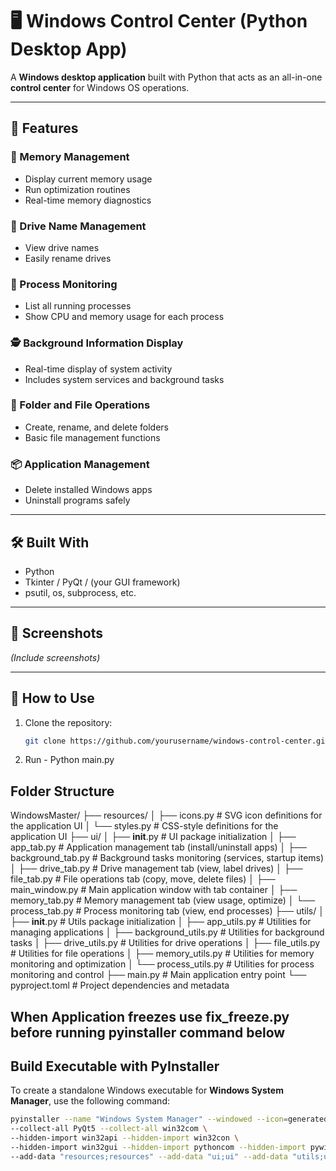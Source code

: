 # 🖥️ Windows Control Center (Python Desktop App)

A **Windows desktop application** built with Python that acts as an all-in-one **control center** for Windows OS operations.

---

## 🚀 Features

### 🧠 Memory Management
- Display current memory usage
- Run optimization routines
- Real-time memory diagnostics

### 💾 Drive Name Management
- View drive names
- Easily rename drives

### 🧩 Process Monitoring
- List all running processes
- Show CPU and memory usage for each process

### 🕵️ Background Information Display
- Real-time display of system activity
- Includes system services and background tasks

### 📁 Folder and File Operations
- Create, rename, and delete folders
- Basic file management functions

### 📦 Application Management
- Delete installed Windows apps
- Uninstall programs safely

---

## 🛠️ Built With

- Python
- Tkinter / PyQt / (your GUI framework)
- psutil, os, subprocess, etc.

---

## 📸 Screenshots

*(Include screenshots)*

---

## 📂 How to Use

1. Clone the repository:
   ```bash
   git clone https://github.com/yourusername/windows-control-center.git

2. Run - Python main.py


## Folder Structure
WindowsMaster/
├── resources/
│   ├── icons.py         # SVG icon definitions for the application UI
│   └── styles.py        # CSS-style definitions for the application UI
├── ui/
│   ├── __init__.py      # UI package initialization
│   ├── app_tab.py       # Application management tab (install/uninstall apps)
│   ├── background_tab.py # Background tasks monitoring (services, startup items)
│   ├── drive_tab.py     # Drive management tab (view, label drives)
│   ├── file_tab.py      # File operations tab (copy, move, delete files)
│   ├── main_window.py   # Main application window with tab container
│   ├── memory_tab.py    # Memory management tab (view usage, optimize)
│   └── process_tab.py   # Process monitoring tab (view, end processes)
├── utils/
│   ├── __init__.py      # Utils package initialization
│   ├── app_utils.py     # Utilities for managing applications
│   ├── background_utils.py # Utilities for background tasks
│   ├── drive_utils.py   # Utilities for drive operations
│   ├── file_utils.py    # Utilities for file operations
│   ├── memory_utils.py  # Utilities for memory monitoring and optimization
│   └── process_utils.py # Utilities for process monitoring and control
├── main.py              # Main application entry point
└── pyproject.toml       # Project dependencies and metadata


## When Application freezes use fix_freeze.py before running pyinstaller command below 
## Build Executable with PyInstaller

To create a standalone Windows executable for **Windows System Manager**, use the following command:

```bash
pyinstaller --name "Windows System Manager" --windowed --icon=generated-icon.png \
--collect-all PyQt5 --collect-all win32com \
--hidden-import win32api --hidden-import win32con \
--hidden-import win32gui --hidden-import pythoncom --hidden-import pywintypes \
--add-data "resources;resources" --add-data "ui;ui" --add-data "utils;utils" main.py

